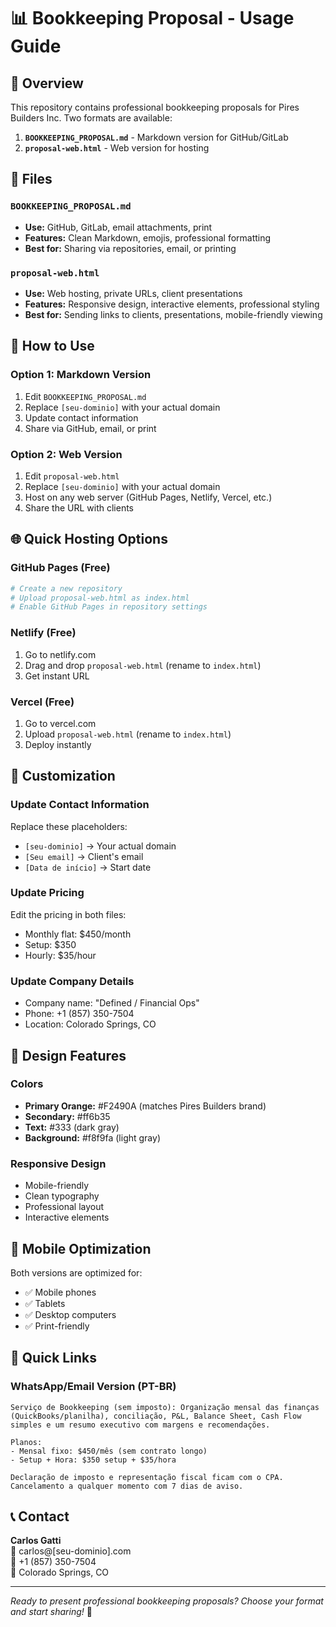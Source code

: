 # 📊 Bookkeeping Proposal - Usage Guide

## 🎯 Overview

This repository contains professional bookkeeping proposals for Pires Builders Inc. Two formats are available:

1. **`BOOKKEEPING_PROPOSAL.md`** - Markdown version for GitHub/GitLab
2. **`proposal-web.html`** - Web version for hosting

## 📁 Files

### `BOOKKEEPING_PROPOSAL.md`
- **Use:** GitHub, GitLab, email attachments, print
- **Features:** Clean Markdown, emojis, professional formatting
- **Best for:** Sharing via repositories, email, or printing

### `proposal-web.html`
- **Use:** Web hosting, private URLs, client presentations
- **Features:** Responsive design, interactive elements, professional styling
- **Best for:** Sending links to clients, presentations, mobile-friendly viewing

## 🚀 How to Use

### Option 1: Markdown Version
1. Edit `BOOKKEEPING_PROPOSAL.md`
2. Replace `[seu-dominio]` with your actual domain
3. Update contact information
4. Share via GitHub, email, or print

### Option 2: Web Version
1. Edit `proposal-web.html`
2. Replace `[seu-dominio]` with your actual domain
3. Host on any web server (GitHub Pages, Netlify, Vercel, etc.)
4. Share the URL with clients

## 🌐 Quick Hosting Options

### GitHub Pages (Free)
```bash
# Create a new repository
# Upload proposal-web.html as index.html
# Enable GitHub Pages in repository settings
```

### Netlify (Free)
1. Go to netlify.com
2. Drag and drop `proposal-web.html` (rename to `index.html`)
3. Get instant URL

### Vercel (Free)
1. Go to vercel.com
2. Upload `proposal-web.html` (rename to `index.html`)
3. Deploy instantly

## 📝 Customization

### Update Contact Information
Replace these placeholders:
- `[seu-dominio]` → Your actual domain
- `[Seu email]` → Client's email
- `[Data de início]` → Start date

### Update Pricing
Edit the pricing in both files:
- Monthly flat: $450/month
- Setup: $350
- Hourly: $35/hour

### Update Company Details
- Company name: "Defined / Financial Ops"
- Phone: +1 (857) 350-7504
- Location: Colorado Springs, CO

## 🎨 Design Features

### Colors
- **Primary Orange:** #F2490A (matches Pires Builders brand)
- **Secondary:** #ff6b35
- **Text:** #333 (dark gray)
- **Background:** #f8f9fa (light gray)

### Responsive Design
- Mobile-friendly
- Clean typography
- Professional layout
- Interactive elements

## 📱 Mobile Optimization

Both versions are optimized for:
- ✅ Mobile phones
- ✅ Tablets
- ✅ Desktop computers
- ✅ Print-friendly

## 🔗 Quick Links

### WhatsApp/Email Version (PT-BR)
```
Serviço de Bookkeeping (sem imposto): Organização mensal das finanças (QuickBooks/planilha), conciliação, P&L, Balance Sheet, Cash Flow simples e um resumo executivo com margens e recomendações. 

Planos:
- Mensal fixo: $450/mês (sem contrato longo)
- Setup + Hora: $350 setup + $35/hora

Declaração de imposto e representação fiscal ficam com o CPA. Cancelamento a qualquer momento com 7 dias de aviso.
```

## 📞 Contact

**Carlos Gatti**  
📧 carlos@[seu-dominio].com  
📱 +1 (857) 350-7504  
📍 Colorado Springs, CO

---

*Ready to present professional bookkeeping proposals? Choose your format and start sharing!* 🚀
